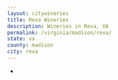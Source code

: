 ```yaml
---
layout: citywineries
title: Reva Wineries
description: Wineries in Reva, VA
permalink: /virginia/madison/reva/
state: va
county: madison
city: reva
---
```

-
